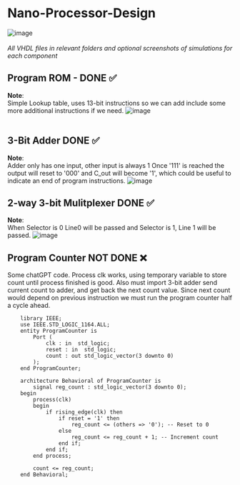 # Nano-Processor-Design
![image](https://github.com/psychlone77/Nano-Processor-Design/assets/127029023/24b7ac63-57e2-49fd-9400-5081940fa8f5)
<br>
<br>
*All VHDL files in relevant folders and optional screenshots of simulations for each component*

## Program ROM - DONE ✅

**Note**:<br>
Simple Lookup table, uses 13-bit instructions so we can add include some more additional instructions if we need.
![image](https://github.com/psychlone77/Nano-Processor-Design/assets/127029023/df47c82d-e4ca-4464-bb0a-e5ca35c50dea)
<br>
<br>


## 3-Bit Adder DONE ✅

**Note**:<br>
Adder only has one input, other input is always 1
Once '111' is reached the output will reset to '000' and C_out will become '1', which could be useful to indicate an end of program instructions.
![image](https://github.com/psychlone77/Nano-Processor-Design/assets/127029023/a131ad93-793b-46b9-9848-7504357e587c)
<br>


## 2-way 3-bit Mulitplexer DONE ✅

**Note**:<br>
When Selector is 0 Line0 will be passed and Selector is 1, Line 1 will be passed.
![image](https://github.com/psychlone77/Nano-Processor-Design/assets/127029023/f74aad5e-7c33-4791-9f12-1a113e32515f)


## Program Counter NOT DONE ❌
Some chatGPT code. Process clk works, using temporary variable to store count until process finished is good. Also must import 3-bit adder send current count to adder, and get back the next count value.
Since next count would depend on previous instruction we must run the program counter half a cycle ahead.

        library IEEE;
        use IEEE.STD_LOGIC_1164.ALL;
        entity ProgramCounter is
            Port (
                clk : in  std_logic;
                reset : in  std_logic;
                count : out std_logic_vector(3 downto 0)
            );
        end ProgramCounter;

        architecture Behavioral of ProgramCounter is
            signal reg_count : std_logic_vector(3 downto 0);
        begin
            process(clk)
            begin
                if rising_edge(clk) then
                    if reset = '1' then
                        reg_count <= (others => '0'); -- Reset to 0
                    else
                        reg_count <= reg_count + 1; -- Increment count
                    end if;
                end if;
            end process;

            count <= reg_count;
        end Behavioral;

